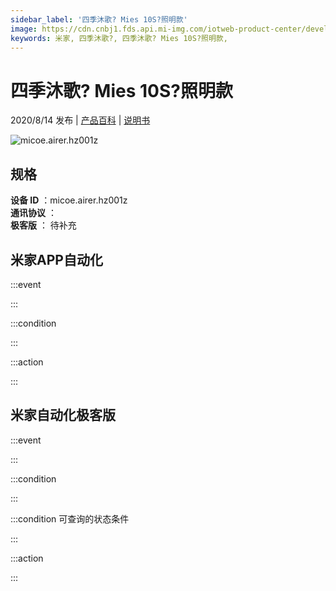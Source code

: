 ```yaml
---
sidebar_label: '四季沐歌? Mies 10S?照明款'
image: https://cdn.cnbj1.fds.api.mi-img.com/iotweb-product-center/developer_1585104425385KZ530Ipm.png?GalaxyAccessKeyId=AKVGLQWBOVIRQ3XLEW&Expires=9223372036854775807&Signature=jK1LX7TweERileKctwEpBEFJepA=
keywords: 米家, 四季沐歌?, 四季沐歌? Mies 10S?照明款, 
---
```

# 四季沐歌? Mies 10S?照明款

2020/8/14 发布 | [产品百科](https://home.mi.com/webapp/content/baike/product/index.html?model=micoe.airer.hz001z/) | [说明书](https://home.mi.com/views/introduction.html?model=micoe.airer.hz001z&region=cn)

![micoe.airer.hz001z](https://cdn.cnbj1.fds.api.mi-img.com/iotweb-product-center/developer_1585104425385KZ530Ipm.png?GalaxyAccessKeyId=AKVGLQWBOVIRQ3XLEW&Expires=9223372036854775807&Signature=jK1LX7TweERileKctwEpBEFJepA=)

## 规格  
> 
**设备 ID** ：micoe.airer.hz001z  
**通讯协议** ：  
**极客版**  ： 待补充 


## 米家APP自动化  

:::event  

:::

:::condition  

:::

:::action   

:::

## 米家自动化极客版  

:::event  

:::

:::condition  

:::

:::condition 可查询的状态条件  

:::

:::action  

:::

        
